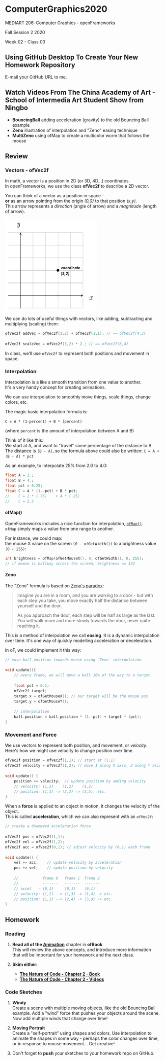 # ComputerGraphics2020

MEDIART 206: Computer Graphics - openFrameworks
	
Fall Session 2 2020	 

Week 02 - Class 03

## Using GitHub Desktop To Create Your New Homework Repository 

E-mail your GitHub URL to me.

## Watch Videos From The China Academy of Art - School of Intermedia Art Student Show from Ningbo



* **BouncingBall** adding acceleration (gravity) to the old Bouncing Ball example
* **Zeno** illustration of interpolation and "Zeno" easing technique
* **MultiZeno** using ofMap to create a multicolor worm that follows the mouse

## Review

### Vectors - ofVec2f

In math, a vector is a position in 2D (or 3D, 4D...) coordinates.  
In openFrameworks, we use the class __ofVec2f__ to describe a 2D vector.

You can think of a vector as a position in space -  
**or** as an arrow pointing from the origin _(0,0)_ to that position _(x,y)_.  
This arrow represents a _direction_ (angle of arrow) and a _magnitude_ (length of arrow).

![readme/vector_coord.gif](readme/vector_coord.gif)

We can do lots of useful things with vectors, like adding, subtracting and multiplying (scaling) them:

```c++
ofVec2f addVec = ofVec2f(3,2) + ofVec2f(1,1); // == ofVec2f(4,3)

ofVec2f scaleVec = ofVec2f(3,2) * 2.; // == ofVec2f(6,4)
```

In class, we'll use `ofVec2f` to represent both positions and movement in space.


### Interpolation

Interpolation is a like a smooth transition from one value to another.   
It's a very handy concept for creating animations.

We can use interpolation to smoothly move things, scale things, change colors, etc.

The magic basic interpolation formula is:  

`C = A * (1-percent) + B * (percent)`

(where `percent` is the amount of interpolation between A and B)

Think of it like this:   
We start at A, and want to "travel" some percentage of the distance to B.   
The distance is `(B - A)`, so the formula above could also be written: `C = A + (B - A) * pct`

As an example, to interpolate 25% from 2.0 to 4.0:

```c++
float A = 2.;
float B = 4.;
float pct = 0.25;
float C = A * (1.-pct) + B * pct; 
//    C = 2 * (.75)    + 4 * (.25)
//    C = 2.5
```

#### ofMap()

OpenFrameworks includes a nice function for interpolation, [`ofMap()`](http://openframeworks.cc/documentation/math/ofMath/#!show_ofMap).  
`ofMap` simply maps a value from one range to another.

For instance, we could map:  
the mouse X value on the screen `(0 - ofGetWidth())` to a brightness value `(0 - 255)`:

```c++
int brightness = ofMap(ofGetMouseX(), 0, ofGetWidth(), 0, 255);
// if mouse is halfway across the screen, brightness == 122
```

#### Zeno


The "Zeno" formula is based on [Zeno's paradox](https://en.wikipedia.org/wiki/Zeno%27s_paradoxes#Dichotomy_paradox):  

> Imagine you are in a room, and you are walking to a door - but with each step you take, you move exactly half the distance between yourself and the door.  
> 
> As you approach the door, each step will be half as large as the last. You will walk more and more slowly towards the door, never quite reaching it.

This is a method of interpolation we call **easing**. It is a dynamic interpolation over time.  It's one way of quickly modelling acceleration or deceleration.

In oF, we could implement it this way:

```c++
// ease ball position towards mouse using `Zeno` interpolation

void update(){
    // every frame, we will move a ball 10% of the way to a target
    
    float pct = 0.1; 
    ofVec2f target;
    target.x = ofGetMouseX(); // our target will be the mouse pos
    target.y = ofGetMouseY();
    
    // interpolation
    ball.position = ball.position * (1.-pct) + target * (pct);
}
```


### Movement and Force

We use vectors to represent both position, and movement, or _velocity_.  
Here's how we might use velocity to change position over time. 

```c++
ofVec2f position = ofVec2f(1,1); // start at (1,1)
ofVec2f velocity = ofVec2f(1,2); // move 1 along X axis, 2 along Y axis

void update() { 
    position += velocity;  // update position by adding velocity
    // velocity: (1,2)    (1,2)    (1,2)
    // position: (1,1) -> (2,3) -> (3,5), etc.
}
```

When a **force** is applied to an object in motion, it changes the velocity of the object.  
This is called **acceleration**, which we can also represent with an `ofVec2f`:

```c++
// create a downward acceleration force

ofVec2f pos = ofVec2f(1,1);
ofVec2f vel = ofVec2f(1,2);
ofVec2f acc = ofVec2f(0,1); // adjust velocity by (0,1) each frame

void update() { 
    vel += acc;    // update velocity by acceleration
    pos += vel;    // update position by velocity

    //           frame 0   frame 1  frame 2
    //           -------   -------  -------
    // accel   : (0,1)     (0,1)    (0,1)
    // velocity: (1,2) --> (1,3) -> (1,4) -> etc.
    // position: (1,1) --> (2,4) -> (3,8) -> etc.
}
```


## Homework

### Reading

1. **Read all of the [Animation](http://openframeworks.cc/ofBook/chapters/animation.html)** chapter in **ofBook**.  
This will review the above concepts, and introduce more information that will be important for your homework and the next class.

2. **Skim either:**
    * **[The Nature of Code - Chapter 2 - Book](http://natureofcode.com/book/chapter-2-forces/)**  
    * **[The Nature of Code - Chapter 2 - Videos](https://www.youtube.com/watch?v=II1A3bBo6gM&list=PLRqwX-V7Uu6ZRrqLcQ5BkBKmBLiGD8n4O)**


### Code Sketches

1. **Windy**  
    Create a scene with multiple moving objects, like the old Bouncing Ball example.  Add a "wind" force that pushes your objects around the scene.  Now add multiple winds that change over time!

2. **Moving Portrait**  
    Create a "self-portrait" using shapes and colors.  Use interpolation to animate the shapes in some way - perhaps the color changes over time, or in response to mouse movement... Get creative!

3. Don't forget to **push** your sketches to your homework repo on GitHub.

